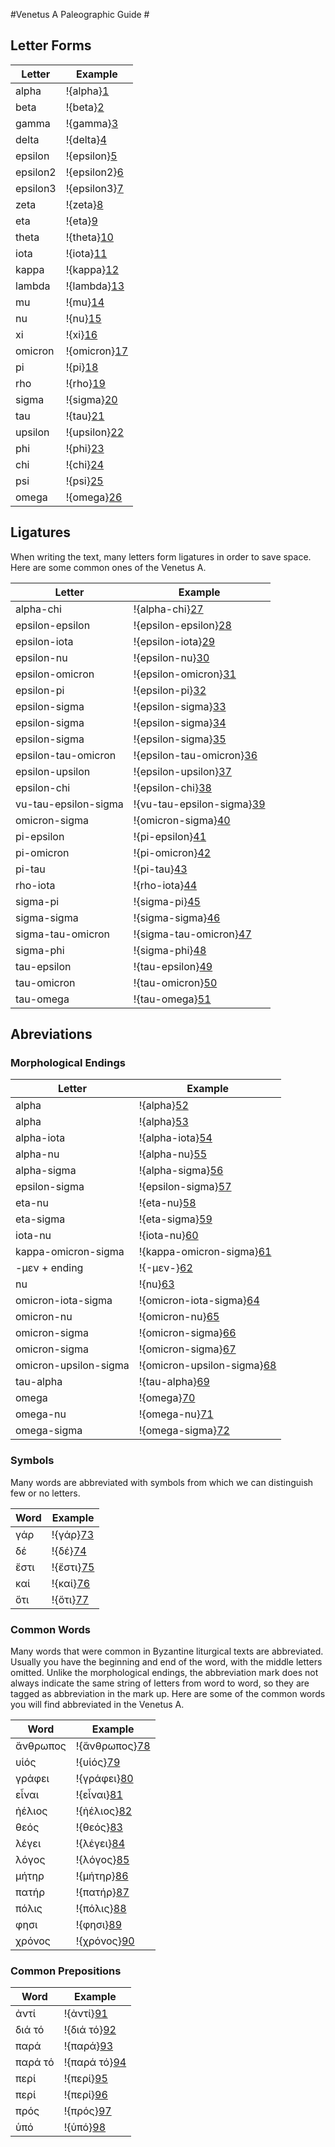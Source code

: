 #Venetus A Paleographic Guide #

## Letter Forms ##

| Letter | Example |  
|  ------	| ------	|  
|alpha|!{alpha}[1]|
|beta|!{beta}[2]|
|gamma|!{gamma}[3]|
|delta|!{delta}[4]|
|epsilon|!{epsilon}[5]|
|epsilon2|!{epsilon2}[6]|
|epsilon3|!{epsilon3}[7]|
|zeta|!{zeta}[8]|
|eta|!{eta}[9]|
|theta|!{theta}[10]|
|iota|!{iota}[11]|
|kappa|!{kappa}[12]|
|lambda|!{lambda}[13]|
|mu|!{mu}[14]|
|nu|!{nu}[15]|
|xi|!{xi}[16]|
|omicron|!{omicron}[17]|
|pi|!{pi}[18]|
|rho|!{rho}[19]|
|sigma|!{sigma}[20]|
|tau|!{tau}[21]|
|upsilon|!{upsilon}[22]|
|phi|!{phi}[23]|
|chi|!{chi}[24]|
|psi|!{psi}[25]|
|omega|!{omega}[26]|

## Ligatures ##

When writing the text, many letters form ligatures in order to save space. Here are some common ones of the Venetus A.


| Letter | Example |  
|  ------	| ------	|  
|alpha-chi|!{alpha-chi}[27]|
|epsilon-epsilon|!{epsilon-epsilon}[28]|
|epsilon-iota|!{epsilon-iota}[29]|
|epsilon-nu|!{epsilon-nu}[30]|
|epsilon-omicron|!{epsilon-omicron}[31]|
|epsilon-pi|!{epsilon-pi}[32]|
|epsilon-sigma|!{epsilon-sigma}[33]|
|epsilon-sigma|!{epsilon-sigma}[34]|
|epsilon-sigma|!{epsilon-sigma}[35]|
|epsilon-tau-omicron|!{epsilon-tau-omicron}[36]|
|epsilon-upsilon|!{epsilon-upsilon}[37]|
|epsilon-chi|!{epsilon-chi}[38]|
|vu-tau-epsilon-sigma|!{vu-tau-epsilon-sigma}[39]|
|omicron-sigma|!{omicron-sigma}[40]|
|pi-epsilon|!{pi-epsilon}[41]|
|pi-omicron|!{pi-omicron}[42]|
|pi-tau|!{pi-tau}[43]|
|rho-iota|!{rho-iota}[44]|
|sigma-pi|!{sigma-pi}[45]|
|sigma-sigma|!{sigma-sigma}[46]|
|sigma-tau-omicron|!{sigma-tau-omicron}[47]|
|sigma-phi|!{sigma-phi}[48]|
|tau-epsilon|!{tau-epsilon}[49]|
|tau-omicron|!{tau-omicron}[50]|
|tau-omega|!{tau-omega}[51]|
                    
## Abreviations ##

### Morphological Endings ###


| Letter | Example |  
|  ------	| ------	|  
|alpha|!{alpha}[52]|
|alpha|!{alpha}[53]|
|alpha-iota|!{alpha-iota}[54]|
|alpha-nu|!{alpha-nu}[55]|
|alpha-sigma|!{alpha-sigma}[56]|
|epsilon-sigma|!{epsilon-sigma}[57]|
|eta-nu|!{eta-nu}[58]|
|eta-sigma|!{eta-sigma}[59]|
|iota-nu|!{iota-nu}[60]|
|kappa-omicron-sigma|!{kappa-omicron-sigma}[61]|
|-μεν + ending|!{-μεν-}[62]|
|nu|!{nu}[63]|
|omicron-iota-sigma|!{omicron-iota-sigma}[64]|
|omicron-nu|!{omicron-nu}[65]|
|omicron-sigma|!{omicron-sigma}[66]|
|omicron-sigma|!{omicron-sigma}[67]|
|omicron-upsilon-sigma|!{omicron-upsilon-sigma}[68]|
|tau-alpha|!{tau-alpha}[69]|
|omega|!{omega}[70]|
|omega-nu|!{omega-nu}[71]|
|omega-sigma|!{omega-sigma}[72]|


### Symbols ###

Many words are abbreviated with symbols from which we can distinguish few or no letters.

| Word | Example |  
|  ------	| ------	|  
|γάρ|!{γάρ}[73]|
|δέ|!{δέ}[74]|
|ἔστι|!{ἔστι}[75]|
|καί|!{καί}[76]|
|ὅτι|!{ὅτι}[77]|

### Common Words ###

Many words that were common in Byzantine liturgical texts are abbreviated. Usually you have the beginning and end of the word, with the middle letters omitted. Unlike the morphological endings, the abbreviation mark does not always indicate the same string of letters from word to word, so they are tagged as abbreviation in the mark up. Here are some of the common words you will find abbreviated in the Venetus A.

| Word | Example |  
|  ------	| ------	|  
|ἄνθρωπος|!{ἄνθρωπος}[78]|
|υἱός|!{υἱός}[79]|
|γράφει|!{γράφει}[80]|
|εἶναι|!{εἶναι}[81]|
|ἠέλιος|!{ἠέλιος}[82]|
|θεός|!{θεός}[83]|
|λέγει|!{λέγει}[84]|
|λόγος|!{λόγος}[85]|
|μήτηρ|!{μήτηρ}[86]|
|πατήρ|!{πατήρ}[87]|
|πόλις|!{πόλις}[88]|
|φησι|!{φησι}[89]|
|χρόνος|!{χρόνος}[90]|
                        

### Common Prepositions ###


| Word | Example |  
|  ------	| ------	|  
|ἀντί|!{ἀντί}[91]|
|διά τό|!{διά τό}[92]|
|παρά|!{παρά}[93]|
|παρά τό|!{παρά τό}[94]|
|περί|!{περί}[95]|
|περί|!{περί}[96]|
|πρός|!{πρός}[97]|
|ὑπό|!{ὑπό}[98]|
                        



[1]: urn:cite:hmt:vaimg.VA126RN-0298@0.2703,0.2299,0.014,0.012
[2]: urn:cite:hmt:vaimg.VA126VN-0629@0.5806,0.2231,0.014,0.0135
[3]: urn:cite:hmt:vaimg.VA126RN-0298@0.3724,0.3524,0.02,0.0173
[4]: urn:cite:hmt:vaimg.VA126RN-0298@0.2152,0.2239,0.019,0.018
[5]: urn:cite:hmt:vaimg.VA126RN-0298@0.2513,0.2089,0.014,0.015
[6]: urn:cite:hmt:vaimg.VA126RN-0298@0.4565,0.2111,0.015,0.0165
[7]: urn:cite:hmt:vaimg.VA126RN-0298@0.5215,0.4057,0.015,0.0173
[8]: urn:cite:hmt:vaimg.VA126RN-0298@0.4955,0.3696,0.02,0.0173
[9]: urn:cite:hmt:vaimg.VA126RN-0298@0.3383,0.2089,0.015,0.0128
[10]: urn:cite:hmt:vaimg.VA126RN-0298@0.3403,0.3621,0.02,0.0173
[11]: urn:cite:hmt:vaimg.VA126RN-0298@0.5055,0.4222,0.015,0.0218
[12]: urn:cite:hmt:vaimg.VA126RN-0298@0.4074,0.2314,0.017,0.0173
[13]: urn:cite:hmt:vaimg.VA126RN-0298@0.3794,0.2314,0.017,0.0173
[14]: urn:cite:hmt:vaimg.VA126RN-0298@0.2362,0.2089,0.018,0.015
[15]: urn:cite:hmt:vaimg.VA126RN-0298@0.2593,0.2089,0.013,0.015
[16]: urn:cite:hmt:vaimg.VA126RN-0298@0.2663,0.5733,0.015,0.0263
[17]: urn:cite:hmt:vaimg.VA126RN-0298@0.2212,0.2089,0.011,0.0128
[18]: urn:cite:hmt:vaimg.VA126RN-0298@0.2723,0.2089,0.021,0.015
[19]: urn:cite:hmt:vaimg.VA126RN-0298@0.2993,0.2126,0.015,0.0128
[20]: urn:cite:hmt:vaimg.VA126RN-0298@0.3634,0.2111,0.012,0.0128
[21]: urn:cite:hmt:vaimg.VA126RN-0298@0.3554,0.4072,0.017,0.0173
[22]: urn:cite:hmt:vaimg.VA126RN-0298@0.3524,0.2096,0.015,0.0128
[23]: urn:cite:hmt:vaimg.VA126RN-0298@0.3433,0.6266,0.015,0.0263
[24]: urn:cite:hmt:vaimg.VA126RN-0298@0.5285,0.2111,0.019,0.0203
[25]: urn:cite:hmt:vaimg.VA126RN-0298@0.1952,0.4936,0.019,0.021
[26]: urn:cite:hmt:vaimg.VA126RN-0298@0.5586,0.2179,0.022,0.0098
[27]: urn:cite:hmt:vaimg.VA019RN-0020@0.47236551,0.62627939,0.05158438,0.02185339
[28]: urn:cite:hmt:vaimg.VA021RN-0022@0.46020634,0.27634855,0.05821665,0.01798064
[29]: urn:cite:hmt:vaimg.VA012RN-0013@0.16723940,0.35034404,0.09927453,0.02150229
[30]: urn:cite:hmt:vaimg.VA019RN-0020@0.46204864,0.24591978,0.03905674,0.02074689
[31]: urn:cite:hmt:vaimg.VA018VN-0520@0.80213707,0.30899032,0.04900516,0.01825726
[32]: urn:cite:hmt:vaimg.VA023VN-0525@0.70744289,0.35131397,0.04753132,0.01549101
[33]: urn:cite:hmt:vaimg.VA014RN-0015@0.48526161,0.33554633,0.04200442,0.01742739
[34]: urn:cite:hmt:vaimg.VA014RN-0015@0.30840088,0.35103734,0.02689757,0.01742739
[35]: urn:cite:hmt:vaimg.VA014RN-0015@0.37656595,0.35463347,0.03758290,0.01936376
[36]: urn:cite:hmt:vaimg.VA019VN-0521@0.73986735,0.27413555,0.04163596,0.01908714
[37]: urn:cite:hmt:vaimg.VA021RN-0022@0.37988209,0.23457815,0.05526898,0.02047026
[38]: urn:cite:hmt:vaimg.VA012RN-0013@0.24112257,0.48638188,0.03932799,0.02250573
[39]: urn:cite:hmt:vaimg.VA024VN-0526@0.81982314,0.25228216,0.04900516,0.02295989
[40]: urn:cite:hmt:vaimg.VA019RN-0020@0.46720707,0.40027663,0.04679440,0.01632089
[41]: urn:cite:hmt:vaimg.VA019VN-0521@0.74318349,0.44398340,0.07958732,0.01908714
[42]: urn:cite:hmt:vaimg.VA019VN-0521@0.83456153,0.27717842,0.05121592,0.01604426
[43]: urn:cite:hmt:vaimg.VA012RN-0013@0.27873234,0.51103784,0.08113784,0.01791858
[44]: urn:cite:hmt:vaimg.VA014RN-0015@0.33787767,0.29792531,0.03721444,0.01549101
[45]: urn:cite:hmt:vaimg.VA021VN-0523@0.57258659,0.48547718,0.08621960,0.01908714
[46]: urn:cite:hmt:vaimg.VA014RN-0015@0.27302874,0.29377593,0.03205601,0.01549101
[47]: urn:cite:hmt:vaimg.VA023RN-0024@0.30140015,0.53471646,0.07111275,0.01715076
[48]: urn:cite:hmt:vaimg.VA018VN-0520@0.53426676,0.39308437,0.04310980,0.01825726
[49]: urn:cite:hmt:vaimg.VA018VN-0520@0.82682388,0.46307054,0.03868828,0.01327801
[50]: urn:cite:hmt:vaimg.VA018VN-0520@0.80213707,0.30899032,0.04900516,0.01825726
[51]: urn:cite:hmt:vaimg.VA092VN-0595@0.83566691,0.69045643,0.05158438,0.01659751
[52]: urn:cite:hmt:vaimg.VA012RN-0013@0.46582665,0.12614679,0.02329133,0.00946101
[53]: urn:cite:hmt:vaimg.VA012RN-0013@0.60939290,0.13360092,0.01221840,0.00946101
[54]: urn:cite:hmt:vaimg.VA012RN-0013@0.47728141,0.14478211,0.02978236,0.01003440
[55]: urn:cite:hmt:vaimg.VA012RN-0013@0.54524628,0.18836009,0.01718213,0.01060780
[56]: urn:cite:hmt:vaimg.VA012RN-0013@0.43718977,0.13417431,0.01756396,0.01032110
[57]: urn:cite:hmt:vaimg.VA012RN-0013@0.67430317,0.25000000,0.01450935,0.00860092
[58]: urn:cite:hmt:vaimg.VA012RN-0013@0.20389462,0.16513761,0.00840015,0.00974771
[59]: urn:cite:hmt:vaimg.VA012RN-0013@0.27415044,0.12614679,0.00840015,0.00888761
[60]: urn:cite:hmt:vaimg.VA012RN-0013@0.58228331,0.20097477,0.03245514,0.00946101
[61]: urn:cite:hmt:vaimg.VA012RN-0013@0.52424590,0.49713303,0.03665521,0.00716743
[62]: urn:cite:hmt:vaimg.VA012RN-0013@0.57273769,0.45040138,0.01412753,0.01175459
[63]: urn:cite:hmt:vaimg.VA016RN-0017@0.35593220,0.09239281,0.02468681,0.01549101
[64]: urn:cite:hmt:vaimg.VA012VN-0514@0.60685335,0.13360996,0.03205601,0.01023513
[65]: urn:cite:hmt:vaimg.VA012RN-0013@0.49751814,0.12356651,0.02520046,0.01118119
[66]: urn:cite:hmt:vaimg.VA012RN-0013@0.61970218,0.15510321,0.02138221,0.01003440
[67]: urn:cite:hmt:vaimg.VA012RN-0013@0.76097747,0.21416284,0.02558228,0.00831422
[68]: urn:cite:hmt:vaimg.VA012RN-0013@0.69148530,0.33400229,0.01145475,0.00831422
[69]: urn:cite:hmt:vaimg.VA012RN-0013@0.59755632,0.37557339,0.01718213,0.01232798
[70]: urn:cite:hmt:vaimg.VA012RN-0013@0.62848415,0.13302752,0.03360061,0.01032110
[71]: urn:cite:hmt:vaimg.VA012RN-0013@0.48339061,0.13503440,0.01947308,0.00974771
[72]: urn:cite:hmt:vaimg.VA012RN-0013@0.41160748,0.13589450,0.02558228,0.00888761
[73]: urn:cite:hmt:vaimg.VA012RN-0013@0.39480718,0.15940367,0.00725468,0.00544725
[74]: urn:cite:hmt:vaimg.VA012RN-0013@0.78045055,0.13618119,0.00992745,0.00774083
[75]: urn:cite:hmt:vaimg.VA012RN-0013@0.51317297,0.16886468,0.00534555,0.00573394
[76]: urn:cite:hmt:vaimg.VA019VN-0521@0.79992631,0.55739972,0.01142225,0.01549101
[77]: urn:cite:hmt:vaimg.VA012RN-0013@0.47079038,0.18836009,0.01221840,0.00946101
[78]: urn:cite:hmt:vaimg.VA022VN-0524@0.79439941,0.61023513,0.04200442,0.01908714
[79]: urn:cite:hmt:vaimg.VA012RN-0013@0.49713631,0.81422018,0.01260023,0.00917431
[80]: urn:cite:hmt:vaimg.VA023RN-0024@0.14701548,0.49847856,0.01731761,0.01023513
[81]: urn:cite:hmt:vaimg.VA062VN-0564@0.59322034,0.17455048,0.01179071,0.00912863
[82]: urn:cite:hmt:vaimg.VA062RN-0063@0.82092852,0.83513140,0.01400147,0.01632089
[83]: urn:cite:hmt:vaimg.VA012VN-0514@0.24981577,0.17123098,0.01805453,0.01217151
[84]: urn:cite:hmt:vaimg.VA012RN-0013@0.55097365,0.31909404,0.00725468,0.00860092
[85]: urn:cite:hmt:vaimg.VA016VN-0518@0.27192336,0.45062241,0.01547531,0.01272476
[86]: urn:cite:hmt:vaimg.VA012RN-0013@0.35242459,0.78841743,0.01794578,0.01089450
[87]: urn:cite:hmt:vaimg.VA012VN-0514@0.44583640,0.19087137,0.02137067,0.01466113
[88]: urn:cite:hmt:vaimg.VA012RN-0013@0.58686522,0.37672018,0.01069110,0.00917431
[89]: urn:cite:hmt:vaimg.VA012RN-0013@0.74417717,0.18950688,0.01183658,0.01175459
[90]: urn:cite:hmt:vaimg.VA012RN-0013@0.62237495,0.82339450,0.01336388,0.01347477
[91]: urn:cite:hmt:vaimg.VA012RN-0013@0.51355479,0.24741972,0.01107293,0.00802752
[92]: urn:cite:hmt:vaimg.VA012RN-0013@0.69873998,0.22591743,0.00916380,0.01032110
[93]: urn:cite:hmt:vaimg.VA063VN-0565@0.38909359,0.49045643,0.01436993,0.01106501
[94]: urn:cite:hmt:vaimg.VA012RN-0013@0.74875907,0.17832569,0.01298205,0.00860092
[95]: urn:cite:hmt:vaimg.VA012RN-0013@0.25315006,0.18750000,0.00687285,0.00831422
[96]: urn:cite:hmt:vaimg.VA012RN-0013@0.63841161,0.76605505,0.00992745,0.01060780
[97]: urn:cite:hmt:vaimg.VA016RN-0017@0.52321297,0.52780083,0.01105380,0.01189488
[98]: urn:cite:hmt:vaimg.VA012RN-0013@0.16762123,0.15452982,0.02863688,0.01032110
                        

                        

                        
